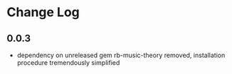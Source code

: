 # Change Log

## 0.0.3

- dependency on unreleased gem rb-music-theory removed, installation procedure tremendously simplified
